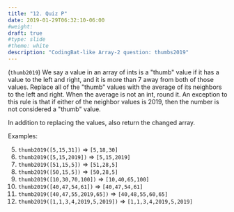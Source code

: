 ```yaml
---
title: "12. Quiz P"
date: 2019-01-29T06:32:10-06:00
#weight: 
draft: true
#type: slide
#theme: white
description: "CodingBat-like Array-2 question: thumbs2019"
---
```


(`thumb2019`)
We say a value in an array of ints is a "thumb" value if
it has a value to the left and right, and it is more than 7 away from
both of those values. Replace all of the "thumb" values with the average of its neighbors to the left and right. When the average is not an int, round it.
An exception to this rule is that if either of the neighbor values is 2019, then the number is not considered a "thumb" value.

In addition to replacing the values, also return the changed array.

Examples:

5. `thumb2019([5,15,31])` => `[5,18,30]`
6. `thumb2019([5,15,2019])` => `[5,15,2019]`
7. `thumb2019([51,15,5])` => `[51,28,5]`
8. `thumb2019([50,15,5])` => `[50,28,5]`
1. `thumb2019([10,30,70,100])` => `[10,40,65,100]`
2. `thumb2019([40,47,54,61])` => `[40,47,54,61]`
3. `thumb2019([40,47,55,2019,65])` => `[40,48,55,60,65]`
4. `thumb2019([1,1,3,4,2019,5,2019])` => `[1,1,3,4,2019,5,2019]`
